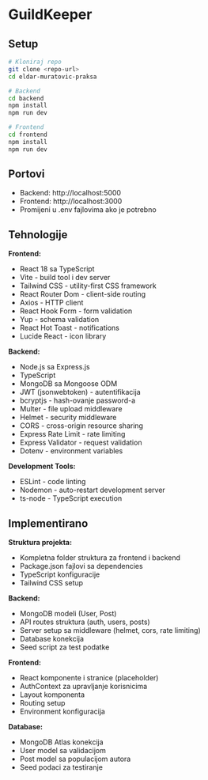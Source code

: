 # GuildKeeper

## Setup

```bash
# Kloniraj repo
git clone <repo-url>
cd eldar-muratovic-praksa

# Backend
cd backend
npm install
npm run dev

# Frontend
cd frontend
npm install
npm run dev
```

## Portovi

- Backend: http://localhost:5000
- Frontend: http://localhost:3000 
- Promijeni u .env fajlovima ako je potrebno 

## Tehnologije

**Frontend:**
- React 18 sa TypeScript
- Vite - build tool i dev server
- Tailwind CSS - utility-first CSS framework
- React Router Dom - client-side routing
- Axios - HTTP client
- React Hook Form - form validation
- Yup - schema validation
- React Hot Toast - notifications
- Lucide React - icon library

**Backend:**
- Node.js sa Express.js
- TypeScript
- MongoDB sa Mongoose ODM
- JWT (jsonwebtoken) - autentifikacija
- bcryptjs - hash-ovanje password-a
- Multer - file upload middleware
- Helmet - security middleware
- CORS - cross-origin resource sharing
- Express Rate Limit - rate limiting
- Express Validator - request validation
- Dotenv - environment variables

**Development Tools:**
- ESLint - code linting
- Nodemon - auto-restart development server
- ts-node - TypeScript execution

## Implementirano

**Struktura projekta:**
- Kompletna folder struktura za frontend i backend
- Package.json fajlovi sa dependencies
- TypeScript konfiguracije
- Tailwind CSS setup

**Backend:**
- MongoDB modeli (User, Post)
- API routes struktura (auth, users, posts)
- Server setup sa middleware (helmet, cors, rate limiting)
- Database konekcija
- Seed script za test podatke

**Frontend:**
- React komponente i stranice (placeholder)
- AuthContext za upravljanje korisnicima
- Layout komponenta
- Routing setup
- Environment konfiguracija

**Database:**
- MongoDB Atlas konekcija
- User model sa validacijom
- Post model sa populacijom autora
- Seed podaci za testiranje